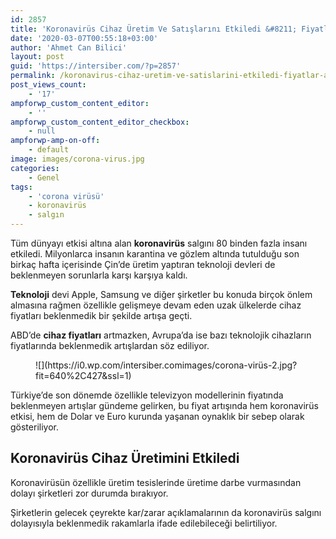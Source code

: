 ```yaml
---
id: 2857
title: 'Koronavirüs Cihaz Üretim Ve Satışlarını Etkiledi &#8211; Fiyatlar Arttı'
date: '2020-03-07T00:55:18+03:00'
author: 'Ahmet Can Bilici'
layout: post
guid: 'https://intersiber.com/?p=2857'
permalink: /koronavirus-cihaz-uretim-ve-satislarini-etkiledi-fiyatlar-artti/
post_views_count:
    - '17'
ampforwp_custom_content_editor:
    - ''
ampforwp_custom_content_editor_checkbox:
    - null
ampforwp-amp-on-off:
    - default
image: images/corona-virus.jpg
categories:
    - Genel
tags:
    - 'corona virüsü'
    - koronavirüs
    - salgın
---
```


Tüm dünyayı etkisi altına alan **koronavirüs** salgını 80 binden fazla insanı etkiledi. Milyonlarca insanın karantina ve gözlem altında tutulduğu son birkaç hafta içerisinde Çin’de üretim yaptıran teknoloji devleri de beklenmeyen sorunlarla karşı karşıya kaldı.

**Teknoloji** devi Apple, Samsung ve diğer şirketler bu konuda birçok önlem almasına rağmen özellikle gelişmeye devam eden uzak ülkelerde cihaz fiyatları beklenmedik bir şekilde artışa geçti.

ABD’de **cihaz fiyatları** artmazken, Avrupa’da ise bazı teknolojik cihazların fiyatlarında beklenmedik artışlardan söz ediliyor.

<figure class="wp-block-image size-large">![](https://i0.wp.com/intersiber.comimages/corona-virüs-2.jpg?fit=640%2C427&ssl=1)</figure>Türkiye’de son dönemde özellikle televizyon modellerinin fiyatında beklenmeyen artışlar gündeme gelirken, bu fiyat artışında hem koronavirüs etkisi, hem de Dolar ve Euro kurunda yaşanan oynaklık bir sebep olarak gösteriliyor.

## Koronavirüs Cihaz Üretimini Etkiledi

Koronavirüsün özellikle üretim tesislerinde üretime darbe vurmasından dolayı şirketleri zor durumda bırakıyor.

Şirketlerin gelecek çeyrekte kar/zarar açıklamalarının da koronavirüs salgını dolayısıyla beklenmedik rakamlarla ifade edilebileceği belirtiliyor.